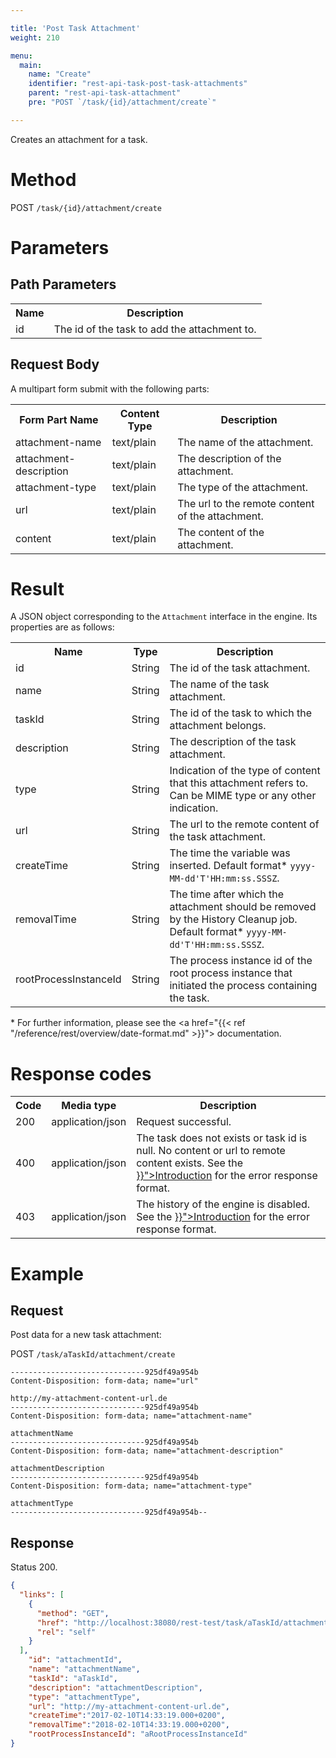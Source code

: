 ```yaml
---

title: 'Post Task Attachment'
weight: 210

menu:
  main:
    name: "Create"
    identifier: "rest-api-task-post-task-attachments"
    parent: "rest-api-task-attachment"
    pre: "POST `/task/{id}/attachment/create`"

---
```


Creates an attachment for a task.

# Method

POST `/task/{id}/attachment/create`


# Parameters

## Path Parameters

<table class="table table-striped">
  <tr>
    <th>Name</th>
    <th>Description</th>
  </tr>
  <tr>
    <td>id</td>
    <td>The id of the task to add the attachment to.</td>
  </tr>
</table>

## Request Body

A multipart form submit with the following parts:

<table class="table table-striped">
  <tr>
    <th>Form Part Name</th>
    <th>Content Type</th>
    <th>Description</th>
  </tr>
  <tr>
    <td>attachment-name</td>
    <td>text/plain</td>
    <td>The name of the attachment.</td>
  </tr>
  <tr>
    <td>attachment-description</td>
    <td>text/plain</td>
    <td>The description of the attachment.</td>
  </tr>
  <tr>
    <td>attachment-type</td>
    <td>text/plain</td>
    <td>The type of the attachment.</td>
  </tr>
  <tr>
    <td>url</td>
    <td>text/plain</td>
    <td>The url to the remote content of the attachment.</td>
  </tr>
  <tr>
    <td>content</td>
    <td>text/plain</td>
    <td>The content of the attachment.</td>
  </tr>
</table>


# Result

A JSON object corresponding to the `Attachment` interface in the engine.
Its properties are as follows:

<table class="table table-striped">
  <tr>
    <th>Name</th>
    <th>Type</th>
    <th>Description</th>
  </tr>
  <tr>
    <td>id</td>
    <td>String</td>
    <td>The id of the task attachment.</td>
  </tr>
  <tr>
    <td>name</td>
    <td>String</td>
    <td>The name of the task attachment.</td>
  </tr>
  <tr>
    <td>taskId</td>
    <td>String</td>
    <td>The id of the task to which the attachment belongs.</td>
  </tr>
  <tr>
    <td>description</td>
    <td>String</td>
    <td>The description of the task attachment.</td>
  </tr>
  <tr>
    <td>type</td>
    <td>String</td>
    <td>Indication of the type of content that this attachment refers to. Can be MIME type or any other indication.</td>
  </tr>
  <tr>
    <td>url</td>
    <td>String</td>
    <td>The url to the remote content of the task attachment.</td>
  </tr>
  <tr>
    <td>createTime</td>
    <td>String</td>
    <td>The time the variable was inserted. Default format* <code>yyyy-MM-dd'T'HH:mm:ss.SSSZ</code>.</td>
  </tr>
  <tr>
    <td>removalTime</td>
    <td>String</td>
    <td>The time after which the attachment should be removed by the History Cleanup job. Default format* <code>yyyy-MM-dd'T'HH:mm:ss.SSSZ</code>.</td>
  </tr>
  <tr>
    <td>rootProcessInstanceId</td>
    <td>String</td>
    <td>The process instance id of the root process instance that initiated the process containing the task.</td>
  </tr>
</table>

\* For further information, please see the <a href="{{< ref "/reference/rest/overview/date-format.md" >}}"> documentation</a>.

# Response codes

<table class="table table-striped">
  <tr>
    <th>Code</th>
    <th>Media type</th>
    <th>Description</th>
  </tr>
  <tr>
    <td>200</td>
    <td>application/json</td>
    <td>Request successful.</td>
  </tr>
  <tr>
    <td>400</td>
    <td>application/json</td>
    <td>The task does not exists or task id is null. No content or url to remote content exists. See the <a href="{{< ref "/reference/rest/overview/_index.md#error-handling" >}}">Introduction</a> for the error response format.</td>
  </tr>
  <tr>
    <td>403</td>
    <td>application/json</td>
    <td>The history of the engine is disabled. See the <a href="{{< ref "/reference/rest/overview/_index.md#error-handling" >}}">Introduction</a> for the error response format.</td>
  </tr>
</table>


# Example

## Request

Post data for a new task attachment:

POST `/task/aTaskId/attachment/create`


```
------------------------------925df49a954b
Content-Disposition: form-data; name="url"

http://my-attachment-content-url.de
------------------------------925df49a954b
Content-Disposition: form-data; name="attachment-name"

attachmentName
------------------------------925df49a954b
Content-Disposition: form-data; name="attachment-description"

attachmentDescription
------------------------------925df49a954b
Content-Disposition: form-data; name="attachment-type"

attachmentType
------------------------------925df49a954b--
```

## Response

Status 200.

```json
{
  "links": [
    {
      "method": "GET",
      "href": "http://localhost:38080/rest-test/task/aTaskId/attachment/aTaskAttachmentId",
      "rel": "self"
    }
  ],
    "id": "attachmentId",
    "name": "attachmentName",
    "taskId": "aTaskId",
    "description": "attachmentDescription",
    "type": "attachmentType",
    "url": "http://my-attachment-content-url.de",
    "createTime":"2017-02-10T14:33:19.000+0200",
    "removalTime":"2018-02-10T14:33:19.000+0200",
    "rootProcessInstanceId": "aRootProcessInstanceId"
}
```
